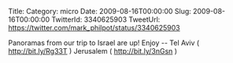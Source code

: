 Title: 
Category: micro
Date: 2009-08-16T00:00:00
Slug: 2009-08-16T00:00:00
TwitterId: 3340625903
TweetUrl: https://twitter.com/mark_philpot/status/3340625903

Panoramas from our trip to Israel are up!  Enjoy -- Tel Aviv ( http://bit.ly/Rg33T ) Jerusalem ( http://bit.ly/3nGsn )